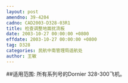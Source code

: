 ```yaml
---
layout: post
amendno: 39-4204
cadno: CAD2003-D328-03R1
title: 检查调整地面扰流板
date: 2003-10-27 00:00:00 +0800
effdate: 2003-10-27 00:00:00 +0800
tag: D328
categories: 民航中南管理局适航处
author: 王敏
---
```


##适用范围:
所有系列号的Dornier 328-300飞机。

